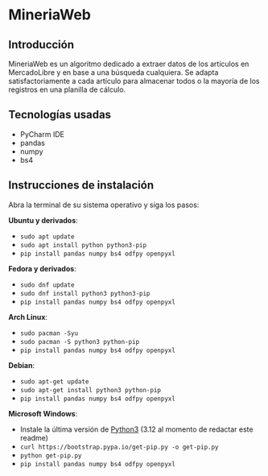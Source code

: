 # MineriaWeb

## Introducción
MineriaWeb es un algoritmo dedicado a extraer datos de los artículos en MercadoLibre y en base a una búsqueda cualquiera. Se adapta satisfactoriamente a cada artículo para almacenar todos o la mayoría de los registros en una planilla de cálculo.

## Tecnologías usadas
- PyCharm IDE
- pandas
- numpy
- bs4

## Instrucciones de instalación
Abra la terminal de su sistema operativo y siga los pasos:

<b>Ubuntu y derivados</b>: 
- ```sudo apt update```
- ```sudo apt install python python3-pip```
- ```pip install pandas numpy bs4 odfpy openpyxl```

<b>Fedora y derivados</b>: 
- ```sudo dnf update```
- ```sudo dnf install python3 python3-pip```
- ```pip install pandas numpy bs4 odfpy openpyxl```

<b>Arch Linux</b>: 
- ```sudo pacman -Syu```
- ```sudo pacman -S python3 python-pip```
- ```pip install pandas numpy bs4 odfpy openpyxl```

<b>Debian</b>: 
- ```sudo apt-get update```
- ```sudo apt-get install python3 python-pip```
- ```pip install pandas numpy bs4 odfpy openpyxl```

<b>Microsoft Windows</b>:
- Instale la última versión de <a href='https://www.python.org/downloads/'>Python3</a> (3.12 al momento de redactar este readme)
- ```curl https://bootstrap.pypa.io/get-pip.py -o get-pip.py```
- ```python get-pip.py```
- ```pip install pandas numpy bs4 odfpy openpyxl```
